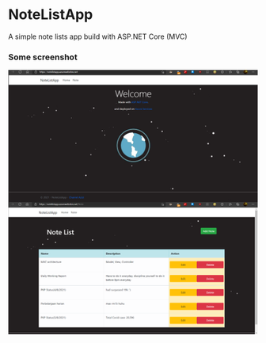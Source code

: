 # NoteListApp
A simple note lists app build with ASP.NET Core (MVC)

### Some screenshot
<img src="https://github.com/chairielazizi/NoteListApp/blob/main/img/ss1.png"
     alt="Markdown Monster icon"
     style="float: left; margin-right: 10px;" />
<br><br><br>
<img src="https://github.com/chairielazizi/NoteListApp/blob/main/img/ss2.png"
     alt="Markdown Monster icon"
     style="float: left; margin-right: 10px;" />
